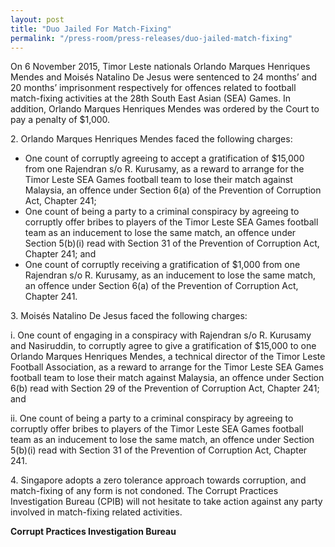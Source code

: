 ```yaml
---
layout: post
title: "Duo Jailed For Match-Fixing"
permalink: "/press-room/press-releases/duo-jailed-match-fixing"
---
```

On 6 November 2015, Timor Leste nationals Orlando Marques Henriques Mendes and Moisés Natalino De Jesus were sentenced to 24 months’ and 20 months’ imprisonment respectively for offences related to football match-fixing activities at the 28th South East Asian (SEA) Games. In addition, Orlando Marques Henriques Mendes was ordered by the Court to pay a penalty of $1,000.

2\.        Orlando Marques Henriques Mendes faced the following charges:

* One count of corruptly agreeing to accept a gratification of $15,000 from one Rajendran s/o R. Kurusamy, as a reward to arrange for the Timor Leste SEA Games football team to lose their match against Malaysia, an offence under Section 6(a) of the Prevention of Corruption Act, Chapter 241;
* One count of being a party to a criminal conspiracy by agreeing to corruptly offer bribes to players of the Timor Leste SEA Games football team as an inducement to lose the same match, an offence under Section 5(b)(i) read with Section 31 of the Prevention of Corruption Act, Chapter 241; and
* One count of corruptly receiving a gratification of $1,000 from one Rajendran s/o R. Kurusamy, as an inducement to lose the same match, an offence under Section 6(a) of the Prevention of Corruption Act, Chapter 241.

3\.        Moisés Natalino De Jesus faced the following charges:

i. One count of engaging in a conspiracy with Rajendran s/o R. Kurusamy and Nasiruddin, to corruptly agree to give a gratification of $15,000 to one Orlando Marques Henriques Mendes, a technical director of the Timor Leste Football Association, as a reward to arrange for the Timor Leste SEA Games football team to lose their match against Malaysia, an offence under Section 6(b) read with Section 29 of the Prevention of Corruption Act, Chapter 241; and

ii. One count of being a party to a criminal conspiracy by agreeing to corruptly offer bribes to players of the Timor Leste SEA Games football team as an inducement to lose the same match, an offence under Section 5(b)(i) read with Section 31 of the Prevention of Corruption Act, Chapter 241.

4\.        Singapore adopts a zero tolerance approach towards corruption, and match-fixing of any form is not condoned. The Corrupt Practices Investigation Bureau (CPIB) will not hesitate to take action against any party involved in match-fixing related activities.

**Corrupt Practices Investigation Bureau**

